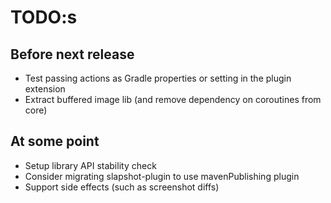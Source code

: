 # TODO:s

## Before next release
* Test passing actions as Gradle properties or setting in the plugin extension
* Extract buffered image lib (and remove dependency on coroutines from core)

## At some point
* Setup library API stability check
* Consider migrating slapshot-plugin to use mavenPublishing plugin
* Support side effects (such as screenshot diffs)